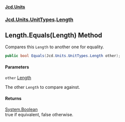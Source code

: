 #### [Jcd.Units](index.md 'index')
### [Jcd.Units.UnitTypes](Jcd.Units.UnitTypes.md 'Jcd.Units.UnitTypes').[Length](Jcd.Units.UnitTypes.Length.md 'Jcd.Units.UnitTypes.Length')

## Length.Equals(Length) Method

Compares this `Length` to another one for equality.

```csharp
public bool Equals(Jcd.Units.UnitTypes.Length other);
```
#### Parameters

<a name='Jcd.Units.UnitTypes.Length.Equals(Jcd.Units.UnitTypes.Length).other'></a>

`other` [Length](Jcd.Units.UnitTypes.Length.md 'Jcd.Units.UnitTypes.Length')

The other `Length` to compare against.

#### Returns
[System.Boolean](https://docs.microsoft.com/en-us/dotnet/api/System.Boolean 'System.Boolean')  
true if equivalent, false otherwise.